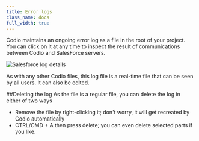 ```yaml
---
title: Error logs
class_name: docs
full_width: true
---
```


Codio maintains an ongoing error log as a file in the root of your project. You can click on it at any time to inspect the result of communications between Codio and SalesForce servers.

![Salesforce log details](/img/docs/sf-log-details.png)

As with any other Codio files, this log file is a real-time file that can be seen by all users. It can also be edited.


##Deleting the log
As the file is a regular file, you can delete the log in either of two ways

- Remove the file by right-clicking it; don't worry, it will get recreated by Codio automatically
- CTRL/CMD + A then press delete; you can even delete selected parts if you like.


